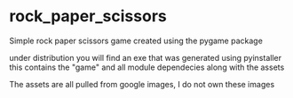 # rock_paper_scissors
Simple rock paper scissors game
created using the pygame package

under distribution you will find an exe that was generated using pyinstaller
this contains the "game" and all module dependecies along with the assets

The assets are all pulled from google images, I do not own these images
